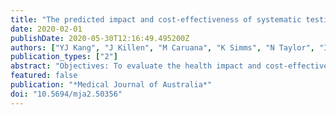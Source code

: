 ```yaml
---
title: "The predicted impact and cost-effectiveness of systematic testing of people with incident colorectal cancer for Lynch syndrome"
date: 2020-02-01
publishDate: 2020-05-30T12:16:49.495200Z
authors: ["YJ Kang", "J Killen", "M Caruana", "K Simms", "N Taylor", "IM Frayling", "T Snowsill", "N Huxley", "VMH Coupe", "S Hughes", "V Freeman", "A Boussioutas", "AH Trainer", "RL Ward", "G Mitchell", "FA Macrae", "K Canfell"]
publication_types: ["2"]
abstract: "Objectives: To evaluate the health impact and cost-effectiveness of systematic testing for Lynch syndrome (LS) in people with incident colorectal cancer (CRC) in Australia. Design, setting, participants: We investigated the impact of LS testing strategies in a micro-simulation model (Policy1–Lynch), explicitly modelling the cost of testing all patients diagnosed with incident CRC during 2017, with detailed modelling of outcomes for patients identified as LS carriers (probands) and their at-risk relatives throughout their lifetimes. For people with confirmed LS, we modelled ongoing colonoscopic surveillance. Main outcome measures: Cost-effectiveness of six universal tumour testing strategies (testing for DNA mismatch repair deficiencies) and of universal germline gene panel testing of patients with incident CRC; impact on cost-effectiveness of restricting testing by age at CRC diagnosis (all ages, under 50/60/70 years) and of colonoscopic surveillance interval (one, two years). Results: The cost-effectiveness ratio of universal tumour testing strategies (annual colonoscopic surveillance, no testing age limit) compared with no testing ranged from $28 915 to $31 904/life-year saved (LYS) (indicative willingness-to-pay threshold: $30 000–$50 000/LYS). These strategies could avert 184–189 CRC deaths with an additional 30 597–31 084 colonoscopies over the lifetimes of 1000 patients with incident CRC with LS and 1420 confirmed LS carrier relatives (164–166 additional colonoscopies/death averted). The most cost-effective strategy was immunohistochemistry and BRAF V600E testing (incremental cost-effectiveness ratio [ICER], $28 915/LYS). Universal germline gene panel testing was not cost-effective compared with universal tumour testing strategies (ICER, $2.4 million/LYS). Immunohistochemistry and BRAF V600E testing was cost-effective at all age limits when paired with 2-yearly colonoscopic surveillance (ICER, $11 525–$32 153/LYS), and required 4778–15 860 additional colonoscopies to avert 46–181 CRC deaths (88–103 additional colonoscopies/death averted). Conclusions: Universal tumour testing strategies for guiding germline genetic testing of people with incident CRC for LS in Australia are likely to be cost-effective compared with no testing. Universal germline gene panel testing would not currently be cost-effective."
featured: false
publication: "*Medical Journal of Australia*"
doi: "10.5694/mja2.50356"
---
```


